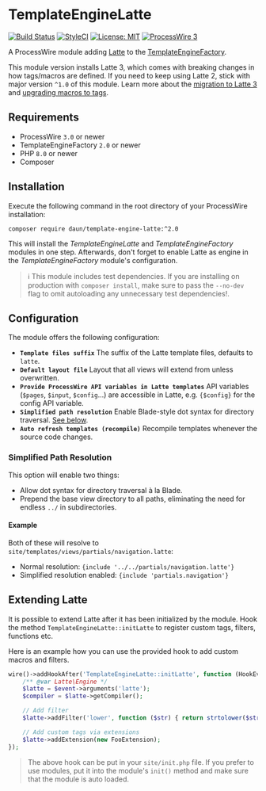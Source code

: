 # TemplateEngineLatte

[![Build Status](https://travis-ci.org/daun/TemplateEngineLatte.svg?branch=master)](https://travis-ci.org/daun/TemplateEngineLatte)
[![StyleCI](https://github.styleci.io/repos/308988747/shield?branch=master)](https://github.styleci.io/repos/308988747)
[![License: MIT](https://img.shields.io/badge/License-MIT-blue.svg)](https://opensource.org/licenses/MIT)
[![ProcessWire 3](https://img.shields.io/badge/ProcessWire-3.x-orange.svg)](https://github.com/processwire/processwire)

A ProcessWire module adding [Latte](https://latte.nette.org/) to the [TemplateEngineFactory](https://github.com/wanze/TemplateEngineFactory).

This module version installs Latte 3, which comes with breaking changes in how tags/macros are
defined. If you need to keep using Latte 2, stick with major version `^1.0` of this module. Learn more about
the [migration to Latte 3](https://latte.nette.org/en/cookbook/migration-from-latte2) and
[upgrading macros to tags](https://tomasvotruba.com/blog/how-to-upgrade-latte-2-macro-to-latte-3-tag/).

## Requirements

* ProcessWire `3.0` or newer
* TemplateEngineFactory `2.0` or newer
* PHP `8.0` or newer
* Composer

## Installation

Execute the following command in the root directory of your ProcessWire installation:

```
composer require daun/template-engine-latte:^2.0
```

This will install the _TemplateEngineLatte_ and _TemplateEngineFactory_ modules in one step. Afterwards, don't forget
to enable Latte as engine in the _TemplateEngineFactory_ module's configuration.

> ℹ️ This module includes test dependencies. If you are installing on production with `composer install`, make sure to
pass the `--no-dev` flag to omit autoloading any unnecessary test dependencies!.

## Configuration

The module offers the following configuration:

* **`Template files suffix`** The suffix of the Latte template files, defaults to `latte`.
* **`Default layout file`** Layout that all views will extend from unless overwritten.
* **`Provide ProcessWire API variables in Latte templates`** API variables (`$pages`, `$input`, `$config`...)
are accessible in Latte,
e.g. `{$config}` for the config API variable.
* **`Simplified path resolution`** Enable Blade-style dot syntax for directory traversal. [See below](#simplified-path-resolution).
* **`Auto refresh templates (recompile)`** Recompile templates whenever the source code changes.

### Simplified Path Resolution

This option will enable two things:

* Allow dot syntax for directory traversal à la Blade.
* Prepend the base view directory to all paths, eliminating the need for endless `../` in subdirectories.

#### Example

Both of these will resolve to `site/templates/views/partials/navigation.latte`:

* Normal resolution: `{include '../../partials/navigation.latte'}`
* Simplified resolution enabled: `{include 'partials.navigation'}`

## Extending Latte

It is possible to extend Latte after it has been initialized by the module. Hook the method
`TemplateEngineLatte::initLatte` to register custom tags, filters, functions etc.

Here is an example how you can use the provided hook to add custom macros and filters.

```php
wire()->addHookAfter('TemplateEngineLatte::initLatte', function (HookEvent $event) {
    /** @var Latte\Engine */
    $latte = $event->arguments('latte');
    $compiler = $latte->getCompiler();

    // Add filter
    $latte->addFilter('lower', function ($str) { return strtolower($str); });

    // Add custom tags via extensions
    $latte->addExtension(new FooExtension);
});
```

> The above hook can be put in your `site/init.php` file. If you prefer to use modules, put it into the module's `init()`
method and make sure that the module is auto loaded.
